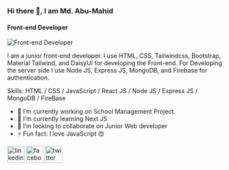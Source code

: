 ### Hi there 👋, I am Md. Abu-Mahid
#### Front-end Developer
![Front-end Developer](https://i.postimg.cc/dV2dkVrP/banner.jpg)

I am a junior front-end developer. I use HTML, CSS, Tailwindcss, Bootstrap, Material Tailwind, and DaisyUI for developing the Front-end. For Developing the server side I use Node JS, Express JS, MongoDB, and Firebase for authentication.

Skills: HTML / CSS / JavaScript / React JS / Node JS / Express JS / MongoDB / FireBase

- 🔭 I’m currently working on School Management Project. 
- 🌱 I’m currently learning Next JS 
- 👯 I’m looking to collaborate on Junior Web developer 
- ⚡ Fun fact: I love JavaScript 😍 


[<img src='https://cdn.jsdelivr.net/npm/simple-icons@3.0.1/icons/linkedin.svg' alt='linkedin' height='40'>](https://www.linkedin.com/in/https://www.linkedin.com/in/md-abu-mahid-islam//)  [<img src='https://cdn.jsdelivr.net/npm/simple-icons@3.0.1/icons/facebook.svg' alt='facebook' height='40'>](https://www.facebook.com/https://www.facebook.com/profile.php?id=100027753881743)  [<img src='https://cdn.jsdelivr.net/npm/simple-icons@3.0.1/icons/twitter.svg' alt='twitter' height='40'>](https://twitter.com/https://x.com/dev_abumahid)  

